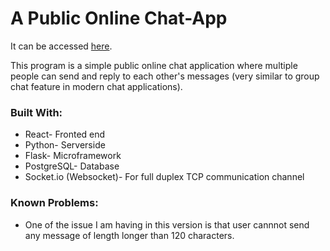 # A Public Online Chat-App

It can be accessed [here](http://thawing-gorge-04645.herokuapp.com/).

This program is a simple public online chat application where multiple people can send and reply to each other's messages (very similar to group chat feature in modern chat applications).


### Built With:
- React- Fronted end
- Python- Serverside
- Flask- Microframework
- PostgreSQL- Database
- Socket.io (Websocket)- For full duplex TCP communication channel


### Known Problems:
- One of the issue I am having in this version is that user cannnot send any message of length longer than 120 characters.
